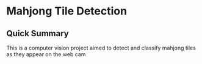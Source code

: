 # Mahjong Tile Detection

## Quick Summary
This is a computer vision project aimed to detect and classify mahjong tiles as they appear on the web cam